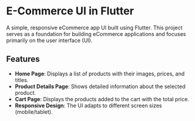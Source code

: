 # E-Commerce UI in Flutter

A simple, responsive eCommerce app UI built using Flutter. This project serves as a foundation for building eCommerce applications and focuses primarily on the user interface (UI).

## Features

- **Home Page**: Displays a list of products with their images, prices, and titles.
- **Product Details Page**: Shows detailed information about the selected product.
- **Cart Page**: Displays the products added to the cart with the total price.
- **Responsive Design**: The UI adapts to different screen sizes (mobile/tablet).
